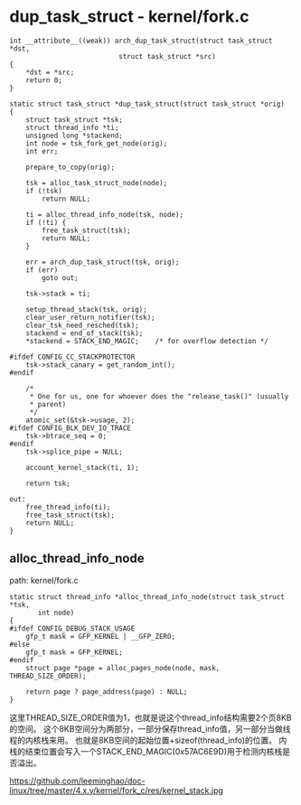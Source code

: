 dup_task_struct - kernel/fork.c
========================================

```
int __attribute__((weak)) arch_dup_task_struct(struct task_struct *dst,
                           struct task_struct *src)
{
    *dst = *src;
    return 0;
}

static struct task_struct *dup_task_struct(struct task_struct *orig)
{
    struct task_struct *tsk;
    struct thread_info *ti;
    unsigned long *stackend;
    int node = tsk_fork_get_node(orig);
    int err;

    prepare_to_copy(orig);

    tsk = alloc_task_struct_node(node);
    if (!tsk)
        return NULL;

    ti = alloc_thread_info_node(tsk, node);
    if (!ti) {
        free_task_struct(tsk);
        return NULL;
    }

    err = arch_dup_task_struct(tsk, orig);
    if (err)
        goto out;

    tsk->stack = ti;

    setup_thread_stack(tsk, orig);
    clear_user_return_notifier(tsk);
    clear_tsk_need_resched(tsk);
    stackend = end_of_stack(tsk);
    *stackend = STACK_END_MAGIC;    /* for overflow detection */

#ifdef CONFIG_CC_STACKPROTECTOR
    tsk->stack_canary = get_random_int();
#endif

    /*
     * One for us, one for whoever does the "release_task()" (usually
     * parent)
     */
    atomic_set(&tsk->usage, 2);
#ifdef CONFIG_BLK_DEV_IO_TRACE
    tsk->btrace_seq = 0;
#endif
    tsk->splice_pipe = NULL;

    account_kernel_stack(ti, 1);

    return tsk;

out:
    free_thread_info(ti);
    free_task_struct(tsk);
    return NULL;
}
```

alloc_thread_info_node
----------------------------------------

path: kernel/fork.c
```
static struct thread_info *alloc_thread_info_node(struct task_struct *tsk,
       int node)
{
#ifdef CONFIG_DEBUG_STACK_USAGE
    gfp_t mask = GFP_KERNEL | __GFP_ZERO;
#else
    gfp_t mask = GFP_KERNEL;
#endif
    struct page *page = alloc_pages_node(node, mask, THREAD_SIZE_ORDER);

    return page ? page_address(page) : NULL;
}
```

这里THREAD_SIZE_ORDER值为1，也就是说这个thread_info结构需要2个页8KB的空间。
这个8KB空间分为两部分，一部分保存thread_info值，另一部分当做线程的内核栈来用。
也就是8KB空间的起始位置+sizeof(thread_info)的位置。
内栈的结束位置会写入一个STACK_END_MAGIC(0x57AC6E9D)用于检测内核栈是否溢出。

https://github.com/leeminghao/doc-linux/tree/master/4.x.y/kernel/fork_c/res/kernel_stack.jpg
